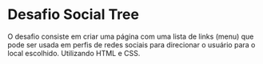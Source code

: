 # Desafio Social Tree
O desafio consiste em criar uma página com uma lista de links (menu) que pode ser usada em perfis de redes sociais para direcionar o usuário para o local escolhido. Utilizando HTML e CSS.
